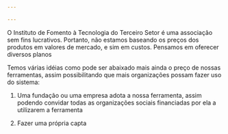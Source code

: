 ```yaml
---

---
```


O Instituto de Fomento à Tecnologia do Terceiro Setor é uma associação sem fins lucrativos. Portanto, não estamos baseando os preços dos produtos em valores de mercado, e sim em custos.
Pensamos em oferecer diversos planos

Temos várias idéias como pode ser abaixado mais ainda o preço de nossas ferramentas, assim possibilitando que mais organizações possam fazer uso do sistema:

1. Uma fundação ou uma empresa adota a nossa ferramenta, assim podendo convidar todas as organizações sociais financiadas por ela a utilizarem a ferramenta

2. Fazer uma própria capta

